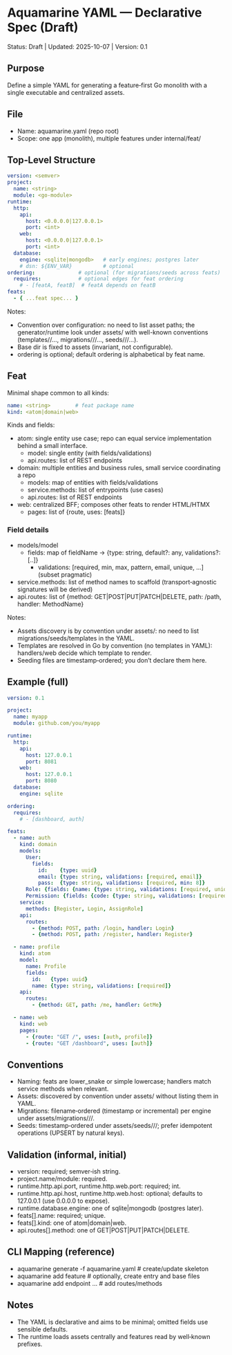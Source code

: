 # Aquamarine YAML — Declarative Spec (Draft)

Status: Draft | Updated: 2025-10-07 | Version: 0.1

## Purpose

Define a simple YAML for generating a feature‑first Go monolith with a single executable and centralized assets.

## File

- Name: aquamarine.yaml (repo root)
- Scope: one app (monolith), multiple features under internal/feat/<feature>

## Top‑Level Structure

```yaml path=null start=null
version: <semver>
project:
  name: <string>
  module: <go-module>
runtime:
  http:
    api:
      host: <0.0.0.0|127.0.0.1>
      port: <int>
    web:
      host: <0.0.0.0|127.0.0.1>
      port: <int>
  database:
    engine: <sqlite|mongodb>   # early engines; postgres later
    # dsn: ${ENV_VAR}          # optional
ordering:              # optional (for migrations/seeds across feats)
  requires:            # optional edges for feat ordering
    # - [featA, featB]  # featA depends on featB
feats:
  - { ...feat spec... }
```

Notes:
- Convention over configuration: no need to list asset paths; the generator/runtime look under assets/ with well-known conventions (templates/<feat>/..., migrations/<engine>/<feat>/..., seeds/<engine>/<feat>/...).
- Base dir is fixed to assets (invariant, not configurable).
- ordering is optional; default ordering is alphabetical by feat name.

## Feat

Minimal shape common to all kinds:

```yaml path=null start=null
name: <string>        # feat package name
kind: <atom|domain|web>
```

Kinds and fields:
- atom: single entity use case; repo can equal service implementation behind a small interface.
  - model: single entity (with fields/validations)
  - api.routes: list of REST endpoints
- domain: multiple entities and business rules, small service coordinating a repo
  - models: map of entities with fields/validations
  - service.methods: list of entrypoints (use cases)
  - api.routes: list of REST endpoints
- web: centralized BFF; composes other feats to render HTML/HTMX
  - pages: list of {route, uses: [feats]}

### Field details

- models/model
  - fields: map of fieldName -> {type: string, default?: any, validations?: [..]}
    - validations: [required, min, max, pattern, email, unique, ...] (subset pragmatic)
- service.methods: list of method names to scaffold (transport‑agnostic signatures will be derived)
- api.routes: list of {method: GET|POST|PUT|PATCH|DELETE, path: /path, handler: MethodName}

Notes:
- Assets discovery is by convention under assets/: no need to list migrations/seeds/templates in the YAML.
- Templates are resolved in Go by convention (no templates in YAML): handlers/web decide which template to render.
- Seeding files are timestamp‑ordered; you don’t declare them here.

## Example (full)

```yaml path=null start=null
version: 0.1

project:
  name: myapp
  module: github.com/you/myapp

runtime:
  http:
    api:
      host: 127.0.0.1
      port: 8081
    web:
      host: 127.0.0.1
      port: 8080
  database:
    engine: sqlite

ordering:
  requires:
    # - [dashboard, auth]

feats:
  - name: auth
    kind: domain
    models:
      User:
        fields:
          id:    {type: uuid}
          email: {type: string, validations: [required, email]}
          pass:  {type: string, validations: [required, min: 8]}
      Role: {fields: {name: {type: string, validations: [required, unique]}}}
      Permission: {fields: {code: {type: string, validations: [required, unique]}}}
    service:
      methods: [Register, Login, AssignRole]
    api:
      routes:
        - {method: POST, path: /login, handler: Login}
        - {method: POST, path: /register, handler: Register}

  - name: profile
    kind: atom
    model:
      name: Profile
      fields:
        id:   {type: uuid}
        name: {type: string, validations: [required]}
    api:
      routes:
        - {method: GET, path: /me, handler: GetMe}

  - name: web
    kind: web
    pages:
      - {route: "GET /", uses: [auth, profile]}
      - {route: "GET /dashboard", uses: [auth]}
```

## Conventions

- Naming: feats are lower_snake or simple lowercase; handlers match service methods when relevant.
- Assets: discovered by convention under assets/ without listing them in YAML.
- Migrations: filename‑ordered (timestamp or incremental) per engine under assets/migrations/<engine>/<feat>/.
- Seeds: timestamp‑ordered under assets/seeds/<engine>/<feat>/; prefer idempotent operations (UPSERT by natural keys).

## Validation (informal, initial)

- version: required; semver‑ish string.
- project.name/module: required.
- runtime.http.api.port, runtime.http.web.port: required; int.
- runtime.http.api.host, runtime.http.web.host: optional; defaults to 127.0.0.1 (use 0.0.0.0 to expose).
- runtime.database.engine: one of sqlite|mongodb (postgres later).
- feats[].name: required; unique.
- feats[].kind: one of atom|domain|web.
- api.routes[].method: one of GET|POST|PUT|PATCH|DELETE.

## CLI Mapping (reference)

- aquamarine generate -f aquamarine.yaml  # create/update skeleton
- aquamarine add feature <name>            # optionally, create entry and base files
- aquamarine add endpoint <feature> ...    # add routes/methods

## Notes

- The YAML is declarative and aims to be minimal; omitted fields use sensible defaults.
- The runtime loads assets centrally and features read by well‑known prefixes.
